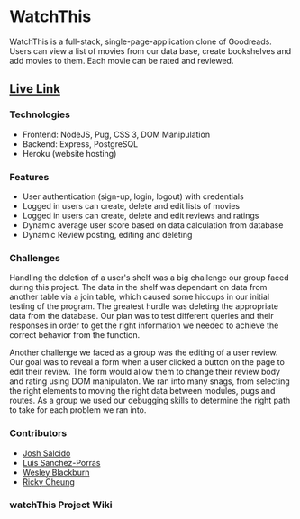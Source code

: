 # WatchThis

WatchThis is a full-stack, single-page-application clone of Goodreads. Users can view a list of movies from our data base, create bookshelves and add movies to them. Each movie can be rated and reviewed.

## <a href=https://watch-this-lwrj.herokuapp.com/>Live Link</a>

### Technologies

- Frontend: NodeJS, Pug, CSS 3, DOM Manipulation
- Backend: Express, PostgreSQL
- Heroku (website hosting)

### Features

- User authentication (sign-up, login, logout) with credentials
- Logged in users can create, delete and edit lists of movies
- Logged in users can create, delete and edit reviews and ratings
- Dynamic average user score based on data calculation from database
- Dynamic Review posting, editing and deleting

### Challenges

Handling the deletion of a user's shelf was a big challenge our group faced during this project. The data in the shelf was dependant on data from another table via a join table, which caused some hiccups in our initial testing of the program. The greatest hurdle was deleting the appropriate data from the database. Our plan was to test different queries and their responses in order to get the right information we needed to achieve the correct behavior from the function.

Another challenge we faced as a group was the editing of a user review. Our goal was to reveal a form when a user clicked a button on the page to edit their review. The form would allow them to change their review body and rating using DOM manipulaton. We ran into many snags, from selecting the right elements to moving the right data between modules, pugs and routes. As a group we used our debugging skills to determine the right path to take for each problem we ran into.

<h3> Contributors </h3>
<ul>
  <li>
    <a href=https://github.com/joshsalcido>Josh Salcido</a></li>
  <li>
    <a href=https://github.com/stuffy-doll>Luis Sanchez-Porras</a></li>
  <li>
    <a href=https://github.com/wesleyblackburn90>Wesley Blackburn</a></li>
  <li>
    <a href=https://github.com/WingNinCheung>Ricky Cheung</a></li>
</ul>

<h3> watchThis Project Wiki </h3>
<a href=https://github.com/joshsalcido/great-watch/wiki/>
